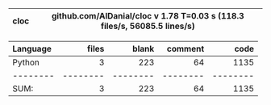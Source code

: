 cloc|github.com/AlDanial/cloc v 1.78  T=0.03 s (118.3 files/s, 56085.5 lines/s)
--- | ---

Language|files|blank|comment|code
:-------|-------:|-------:|-------:|-------:
Python|3|223|64|1135
--------|--------|--------|--------|--------
SUM:|3|223|64|1135
